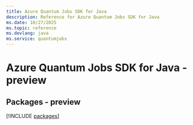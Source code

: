 ```yaml
---
title: Azure Quantum Jobs SDK for Java
description: Reference for Azure Quantum Jobs SDK for Java
ms.date: 10/27/2025
ms.topic: reference
ms.devlang: java
ms.service: quantumjobs
---
```

# Azure Quantum Jobs SDK for Java - preview
## Packages - preview
[!INCLUDE [packages](quantum-jobs-index.md)]
